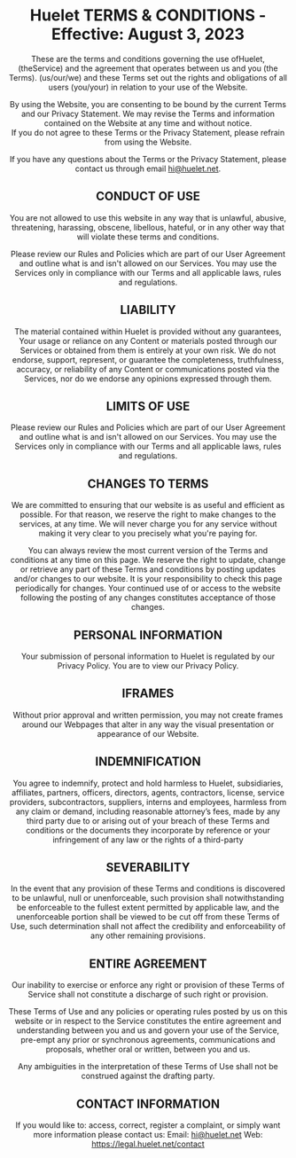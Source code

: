 <h1 align="center">Huelet TERMS & CONDITIONS - Effective: August 3, 2023</h1>

<div align="center">
  

These are the terms and conditions governing the use ofHuelet, (theService) and the agreement that operates between us and you (the Terms).
(us/our/we) and these Terms set out the rights and obligations of all users (you/your) in relation to your use of the Website.

By using the Website, you are consenting to be bound by the current Terms and our Privacy Statement. We may revise the Terms and information contained on the Website at any time and without notice.  
If you do not agree to these Terms or the Privacy Statement, please refrain from using the Website.

If you have any questions about the Terms or the Privacy Statement, please contact us through email hi@huelet.net.


## CONDUCT OF USE

You are not allowed to use this website in any way that is unlawful, abusive, threatening, harassing, obscene, libellous, hateful, or in any other way that will violate these terms and conditions.

Please review our Rules and Policies which are part of our User Agreement and outline what is and isn't allowed on our Services. 
You may use the Services only in compliance with our Terms and all applicable laws, rules and regulations.


## LIABILITY

The material contained within Huelet is provided without any guarantees, 
Your usage or reliance on any Content or materials posted through our Services or obtained from them is entirely at your own risk. 
We do not endorse, support, represent, or guarantee the completeness, truthfulness, accuracy, or reliability of any Content or communications posted via the Services, nor do we endorse any opinions expressed through them.


##  LIMITS OF USE

Please review our Rules and Policies which are part of our User Agreement and outline what is and isn't allowed on our Services. 
You may use the Services only in compliance with our Terms and all applicable laws, rules and regulations.


## CHANGES TO TERMS

We are committed to ensuring that our website is as useful and efficient as possible. For that reason, we reserve the right to make changes to the services, at any time.
We will never charge you for any service without making it very clear to you precisely what you're paying for.

You can always review the most current version of the Terms and conditions at any time on this page.
We reserve the right to update, change or retrieve any part of these Terms and conditions by posting updates and/or changes to our website. 
It is your responsibility to check this page periodically for changes. Your continued use of or access to the website following the posting of any changes constitutes acceptance of those changes.


## PERSONAL INFORMATION

Your submission of personal information to Huelet is regulated by our Privacy Policy. You are to view our Privacy Policy.


## IFRAMES

Without prior approval and written permission, you may not create frames around our Webpages that alter in any way the visual presentation or appearance of our Website.


## INDEMNIFICATION

You agree to indemnify, protect and hold harmless to Huelet, subsidiaries, affiliates, partners, officers, directors, agents, contractors, license, service providers, subcontractors, suppliers, interns and employees,
harmless from any claim or demand, including reasonable attorney’s fees, made by any third party due to or arising out of your breach of these Terms and conditions or the documents they
incorporate by reference or your infringement of any law or the rights of a third-party


## SEVERABILITY

In the event that any provision of these Terms and conditions is discovered to be unlawful, null or unenforceable, such provision shall notwithstanding be enforceable to the fullest extent permitted by applicable law,
and the unenforceable portion shall be viewed to be cut off from these Terms of Use, such determination shall not affect the credibility and enforceability of any other remaining provisions.


## ENTIRE AGREEMENT

Our inability to exercise or enforce any right or provision of these Terms of Service shall not constitute a discharge of such right or provision.

These Terms of Use and any policies or operating rules posted by us on this website or in respect to the Service constitutes the entire agreement and understanding between you and us and govern your use of the Service, 
pre-empt any prior or synchronous agreements, communications and proposals, whether oral or written, between you and us.

Any ambiguities in the interpretation of these Terms of Use shall not be construed against the drafting party.



## CONTACT INFORMATION

If you would like to: access, correct, register a complaint, or simply want more information please contact us:
Email: hi@huelet.net
Web: https://legal.huelet.net/contact



